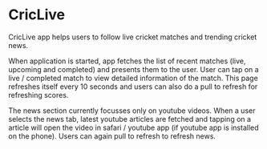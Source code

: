 # CricLive 
CricLive app helps users to follow live cricket matches and trending cricket news.

When application is started, app fetches the list of recent matches (live, upcoming and completed) and presents them to the user.
User can tap on a live / completed match to view detailed information of the match. This page refreshes itself every 10 seconds and users can also do a pull to refresh for refreshing scores.

The news section currently focusses only on youtube videos. When a user selects the news tab, latest youtube articles are fetched and tapping on a article will open the video in safari / youtube app (if youtube app is installed on the phone).
Users can again pull to refresh to refresh news.
